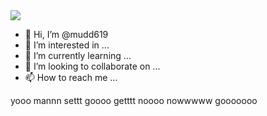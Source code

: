 <img   style="width : 30%,height:20vw,display:block,justify-content:center" src="https://images.squarespace-cdn.com/content/v1/5769fc401b631bab1addb2ab/1541580975837-LGDSGDVK6EI6PD4KK4W5/python-2.gif"/>



- 👋 Hi, I’m @mudd619
- 👀 I’m interested in ...
- 🌱 I’m currently learning ...
- 💞️ I’m looking to collaborate on ...
- 📫 How to reach me ...

<!---
mudd619/mudd619 is a ✨ special ✨ repository because its `README.md` (this file) appears on your GitHub profile.
You can click the Preview link to take a look at your changes.
--->


yooo mannn settt goooo getttt noooo nowwwww gooooooo
